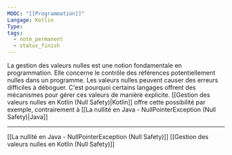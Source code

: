 ```yaml
---
MOOC: "[[Programmation]]"
Langage: Kotlin
Type: 
tags:
  - note_permanent
  - status_finish
---
```

La gestion des valeurs nulles est une notion fondamentale en programmation. Elle concerne le contrôle des références potentiellement nulles dans un programme. Les valeurs nulles peuvent causer des erreurs difficiles à déboguer. C'est pourquoi certains langages offrent des mécanismes pour gérer ces valeurs de manière explicite. [[Gestion des valeurs nulles en Kotlin (Null Safety)|Kotlin]] offre cette possibilité par exemple, contrairement à [[La nullité en Java - NullPointerException (Null Safety)|Java]]

---
[[La nullité en Java - NullPointerException (Null Safety)]]
[[Gestion des valeurs nulles en Kotlin (Null Safety)]]
